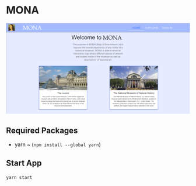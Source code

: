# MONA

![Mona Preview](https://github.com/nrose171/MONA/blob/main/mona/Mona%20Preview.png)

## Required Packages
- yarn ~ (`npm install --global yarn`)

## Start App

`yarn start`

